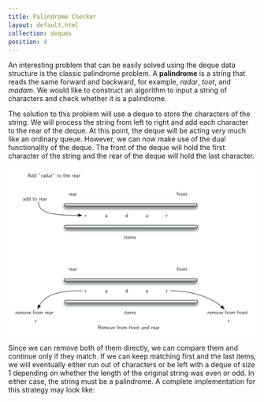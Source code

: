 ```yaml
---
title: Palindrome Checker
layout: default.html
collection: deques
position: 4
---
```


An interesting problem that can be easily solved using the deque data
structure is the classic palindrome problem. A **palindrome** is a
string that reads the same forward and backward, for example, *radar*,
*toot*, and *madam*. We would like to construct an algorithm to input a
string of characters and check whether it is a palindrome.

The solution to this problem will use a deque to store the characters of
the string. We will process the string from left to right and add each
character to the rear of the deque. At this point, the deque will be
acting very much like an ordinary queue. However, we can now make use of
the dual functionality of the deque. The front of the deque will hold
the first character of the string and the rear of the deque will hold
the last character.

![Deque-based is_palindrome strategy](figures/palindrome.png)

Since we can remove both of them directly, we can compare them and
continue only if they match. If we can keep matching first and the last
items, we will eventually either run out of characters or be left with a
deque of size 1 depending on whether the length of the original string
was even or odd. In either case, the string must be a palindrome. A complete implementation for this strategy may look like:

<!-- litpy deques/palindromes.py -->
